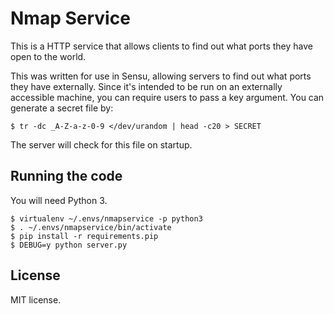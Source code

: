 # Nmap Service

This is a HTTP service that allows clients to find out what ports they
have open to the world.

This was written for use in Sensu, allowing servers to find out what
ports they have externally. Since it's intended to be run on an
externally accessible machine, you can require users to pass a key
argument. You can generate a secret file by:

    $ tr -dc _A-Z-a-z-0-9 </dev/urandom | head -c20 > SECRET

The server will check for this file on startup.

## Running the code

You will need Python 3.

    $ virtualenv ~/.envs/nmapservice -p python3
    $ . ~/.envs/nmapservice/bin/activate
    $ pip install -r requirements.pip
    $ DEBUG=y python server.py

## License

MIT license.
